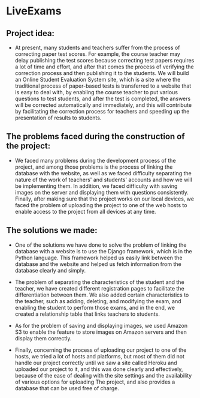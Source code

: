 # LiveExams

## Project idea:
- At present, many students and teachers suffer from the process of correcting paper test scores. For 
example, the course teacher may delay publishing the test scores because correcting test papers requires 
a lot of time and effort, and after that comes the process of verifying the correction process and then 
publishing it to the students. We will build an Online Student Evaluation System site, which is a site where 
the traditional process of paper-based tests is transferred to a website that is easy to deal with, by 
enabling the course teacher to put various questions to test students, and after the test is completed, the 
answers will be corrected automatically and immediately, and this will contribute by facilitating the 
correction process for teachers and speeding up the presentation of results to students.

## The problems faced during the construction of the project:
- We faced many problems during the development process of the project, and among those problems is 
the process of linking the database with the website, as well as we faced difficulty separating the nature 
of the work of teachers' and students' accounts and how we will be implementing them. In addition, we 
faced difficulty with saving images on the server and displaying them with questions consistently. Finally,
after making sure that the project works on our local devices, we faced the problem of uploading the 
project to one of the web hosts to enable access to the project from all devices at any time.

## The solutions we made:
- One of the solutions we have done to solve the problem of linking the database with a website is to use 
the Django framework, which is in the Python language. This framework helped us easily link between the 
database and the website and helped us fetch information from the database clearly and simply.

- The problem of separating the characteristics of the student and the teacher, we have created different 
registration pages to facilitate the differentiation between them. We also added certain characteristics to 
the teacher, such as adding, deleting, and modifying the exam, and enabling the student to perform those 
exams, and in the end, we created a relationship table that links teachers to students.

- As for the problem of saving and displaying images, we used Amazon S3 to enable the feature to store 
images on Amazon servers and then display them correctly.

- Finally, concerning the process of uploading our project to one of the hosts, we tried a lot of hosts and 
platforms, but most of them did not handle our project correctly until we saw a site called Heroku and 
uploaded our project to it, and this was done clearly and effectively, because of the ease of dealing with 
the site settings and the availability of various options for uploading The project, and also provides a 
database that can be used free of charge.
